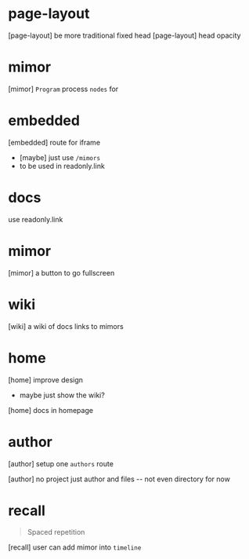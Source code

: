# page-layout

[page-layout] be more traditional fixed head
[page-layout] head opacity

# mimor

[mimor] `Program` process `nodes` for <metadata>

# embedded

[embedded] route for iframe

- [maybe] just use `/mimors`
- to be used in readonly.link

# docs

use readonly.link

# mimor

[mimor] a button to go fullscreen

# wiki

[wiki] a wiki of docs links to mimors

# home

[home] improve design

- maybe just show the wiki?

[home] docs in homepage

# author

[author] setup one `authors` route

[author] no project just author and files -- not even directory for now

# recall

> Spaced repetition

[recall] user can add mimor into `timeline`

